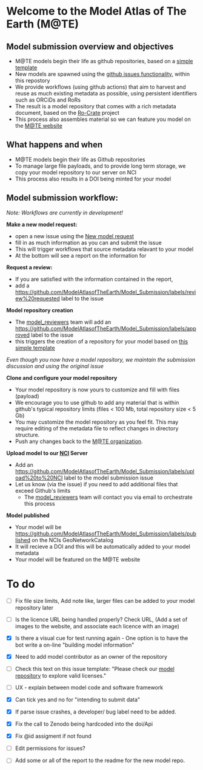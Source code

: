 # Welcome to the Model Atlas of The Earth (M@TE)

## Model submission overview and objectives

* M@TE models begin their life as github repositories, based on a [simple template](https://github.com/ModelAtlasofTheEarth/mate_model_template)
* New models are spawned using the [github issues functionality](https://github.com/ModelAtlasofTheEarth/Model_Submission/issues), within this repostory
* We provide workflows (using github actions) that aim to harvest and reuse as much existing metadata as possible, using persistent identifiers such as ORCiDs and RoRs
* The result is a model repository that comes with a rich metadata document, based on the [Ro-Crate](https://www.researchobject.org/ro-crate/) project
* This process also assembles material so we can feature you model on the [M@TE website](https://mate.science)

## What happens and when

*  M@TE models begin their life as Github repositories
*  To manage large file payloads, and to provide long term storage,  we copy your model repository to our server on NCI
*  This process also results in a DOI being minted for your model

## Model submission workflow:

_Note: Workflows are currently in development!_

**Make a new model request:** 
* open a new issue using the [New model request](https://github.com/ModelAtlasofTheEarth/Model_Submission/issues/new/choose)
* fill in as much information as you can and submit the issue
* This will trigger workflows that source metadata relavant to your model
* At the bottom will see a report on the information for

**Request a review:**
* If you are satisfied with the information contained in the report, 
* add a https://github.com/ModelAtlasofTheEarth/Model_Submission/labels/review%20requested label to the issue

**Model repository creation**
* The [model_reviewers](https://github.com/orgs/ModelAtlasofTheEarth/teams/model_reviewers) team will add an https://github.com/ModelAtlasofTheEarth/Model_Submission/labels/approved label to the issue
* this triggers the creation of a repository for your model based on [this simple template](https://github.com/ModelAtlasofTheEarth/mate_model_template)


_Even though you now have a model repository, we maintain the submission discussion and using the original issue_

**Clone and configure your model repository**
* Your model repository is now yours to customize and fill with files (payload)
* We encourage you to use github to add any material that is within github's typical repository limits (files < 100 Mb, total repository size < 5 Gb)
* You may customize the model repository as you feel fit. This may require editing of the metadata file to reflect changes in directory structure.
* Push any changes back to the [M@TE organization](https://github.com/ModelAtlasofTheEarth/).  

**Upload model to our [NCI](https://nci.org.au/) Server**
* Add an https://github.com/ModelAtlasofTheEarth/Model_Submission/labels/upload%20to%20NCI label to the model submission issue
* Let us know (via the issue) if you need to add additional files that exceed Github's limits 
  * The [model_reviewers](https://github.com/orgs/ModelAtlasofTheEarth/teams/model_reviewers) team will contact you via email to orchestrate this process


**Model published**
* Your model will be https://github.com/ModelAtlasofTheEarth/Model_Submission/labels/published on the NCIs GeoNetworkCatalog
* It will recieve a DOI and this will be automatically added to your model metadata
* Your model will be featured on the M@TE website

# To do

- [ ] Fix file size limits, Add note like, larger files can be added to your model repository later
- [ ] Is the licence URL being handled properly? Check URL, (Add a set of images to the website, and associate each licence with an image)
- [x] Is there a visual cue for test running again - One option is to have the bot write a on-line "building model information"
- [x] Need to add model contributor as an owner of the repository
- [ ] Check this text on this issue template: "Please check our [model repository](https://airtable.com/shrUcrUnd7jB9ChZV) to explore valid licenses."
- [ ] UX - explain between model code and software framework
- [x] Can tick yes and no for "intending to submit data"
- [x] If parse issue crashes, a developer/ bug label need to be added.
- [x] Fix the call to Zenodo being hardcoded into the doi/Api
- [X] Fix @id assigment if not found
- [ ] Edit permissions for issues?
- [ ] Add some or all of the report to the readme for the new model repo.

